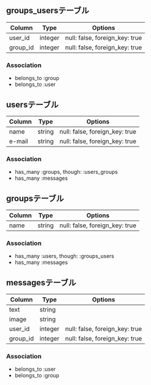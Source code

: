## groups_usersテーブル

|Column|Type|Options|
|------|----|-------|
|user_id|integer|null: false, foreign_key: true|
|group_id|integer|null: false, foreign_key: true|

### Association
- belongs_to :group
- belongs_to :user


## usersテーブル

|Column|Type|Options|
|------|----|-------|
|name|string|null: false, foreign_key: true|
|e-mail|string|null: false, foreign_key: true|

### Association
- has_many :groups, though: :users_groups
- has_many :messages
## groupsテーブル

|Column|Type|Options|
|------|----|-------|
|name|string|null: false, foreign_key: true|

### Association
- has_many :users, though: :groups_users
- has_many :messages

## messagesテーブル

|Column|Type|Options|
|------|----|-------|
|text|string| |
|image|string| |
|user_id|integer|null: false, foreign_key: true|
|group_id|integer|null: false, foreign_key: true|

### Association
- belongs_to :user
- belongs_to :group